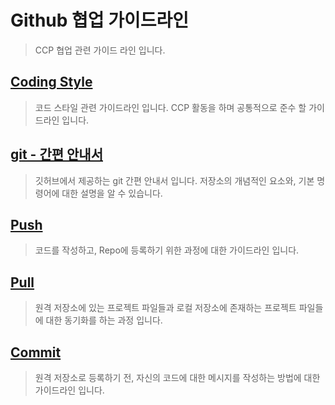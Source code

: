 # Github 협업 가이드라인

> CCP 협업 관련 가이드 라인 입니다.


## [Coding Style](https://github.com/accforaus/Ccp.Playground/tree/master/guide/style)

> 코드 스타일 관련 가이드라인 입니다. CCP 활동을 하며 공통적으로 준수 할 가이드라인 입니다.


## [git - 간편 안내서](https://rogerdudler.github.io/git-guide/index.ko.html)

> 깃허브에서 제공하는 git 간편 안내서 입니다. 저장소의 개념적인 요소와, 기본 명령어에 대한 설명을 알 수 있습니다.


## [Push](https://github.com/accforaus/Ccp.Playground/tree/master/guide/push)

> 코드를 작성하고, Repo에 등록하기 위한 과정에 대한 가이드라인 입니다. 


## [Pull](https://github.com/accforaus/Ccp.Playground/tree/master/guide/pull)

> 원격 저장소에 있는 프로젝트 파일들과 로컬 저장소에 존재하는 프로젝트 파일들에 대한 동기화를 하는 과정 입니다.

## [Commit](https://github.com/accforaus/Ccp.Playground/tree/master/guide/commit)

> 원격 저장소로 등록하기 전, 자신의 코드에 대한 메시지를 작성하는 방법에 대한 가이드라인 입니다.